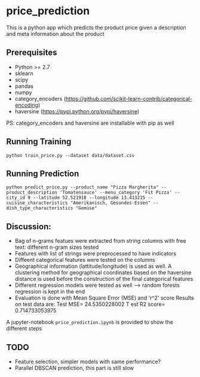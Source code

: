 # price_prediction
This is a python app which predicts the product price given a description and meta information about the product

## Prerequisites
- Python >= 2.7
- sklearn
- scipy
- pandas
- numpy
- category_encoders (https://github.com/scikit-learn-contrib/categorical-encoding)
- haversine (https://pypi.python.org/pypi/haversine)

PS: category_encoders and haversine are installable with pip as well

## Running Training
```
python train_price.py --dataset data/dataset.csv
```

## Running Prediction
```
python predict_price.py --product_name "Pizza Margherita" --product_description 'Tomatensauce' --menu_category 'Fit Pizza' --city_id 9 --latitude 52.521918 --longitude 13.413215 --cuisine_characteristics "Amerikanisch, Gesundes Essen" --dish_type_characteristics "Gemüse"
```

## Discussion:
- Bag of n-grams featues were extracted from string columns with free text: different n-gram sizes tested
- Features with list of strings were preprocessed to have indicators
- Diffeent categorical features were tested on the columns
- Geographical information (lattitude/longitude) is used as well. A clustering method for geographical coordinates based on the haversine distance is used before the construction of the final categorical features 
- Different regression models were tested as well --> random forests regression is kept in the end
- Evaluation is done with Mean Square Error (MSE) and 'r^2' score
Results on test data are:
   Test MSE= 24.5350228002
T   est R2 score= 0.714733053975

A jupyter-notebook `price_prediction.ipynb` is provided to show the different steps

## TODO
- Feature selection, simpler models with same performance?
- Parallel DBSCAN prediction, this part is still slow
